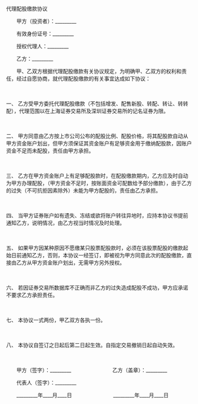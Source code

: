



代理配股缴款协议



 

　　甲方（投资者）：_________

　　有效身份证号：_________

　　授权代理人：_________　　

　　乙方：_________　　

　　甲、乙双方根据代理配股缴款有关协议规定，为明确甲、乙双方的权利和责任，经过自愿协商，就代理配股缴款的有关事宜达成如下协议：

　　

一、
乙方受甲方委托代理配股缴款（不包括增发、配售新股、转配、转让、转转配），代理范围以在上海证券交易所及深圳证券交易所的记名证券为限。

　　

二、
甲方同意由乙方按上市公司公布的配股比例、配股价格，将其配股款自动从甲方资金账户划出，但甲方须保证其资金账户有足够资金用于缴纳配股款，因账户资金不足而未配股，责任由甲方承担。

　　

三、
乙方在甲方资金账户上有足够配股款时，在配股缴款期内，乙方应及时自动为甲方办理配股，（甲方资金不足时，按账面资金可配数给予部分缴款），由于乙方的过失（不可抗拒因素除外）未能为甲方配股的，责任由乙方承担。

　　

四、
当甲方证券账户如有遗失、冻结或欲将账户转往异地时，应持本协议书提前通知乙方，说明情况，由乙方视当时情况及时处理。

　　

五、
如果甲方因某种原因不愿缴某只股票配股款时，必须在该股票配股的缴款起始日前通知乙方，否则，本协议一经签订，即被视为甲方同意此次的配股缴款，直接由乙方从甲方资金账户划出，无需甲方另外授权。

　　

六、
若因证券交易所数据库不正确而非乙方的过失造成配股不成功，甲方应承诺不要求乙方承担责任。

　　

七、
本协议一式两份，甲乙双方各执一份。

　　

八、
本协议自签订之日起后第二日起生效。自指定交易撤销日起自动失效。　　

　　

　　甲方（签字）：_________　　　　　　　　乙方（盖章）：_________　　

　　代表人（签字）：_________　　

　　_________年____月____日　　　　　　　　_________年____月____日
